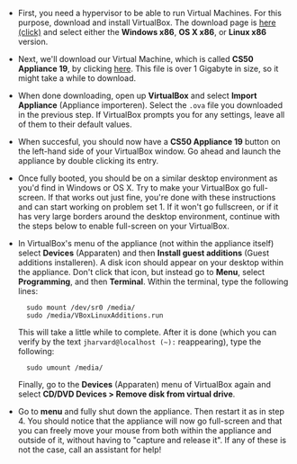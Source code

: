 * First, you need a hypervisor to be able to run Virtual Machines. For this purpose, download and install VirtualBox. The download page is [here (click)](https://www.virtualbox.org/wiki/Downloads) and select either the **Windows x86**, **OS X x86**, or **Linux x86** version.

* Next, we'll download our Virtual Machine, which is called **CS50 Appliance 19**, by clicking [here](http://mirror.cs50.net/appliance50/19/i386/appliance50-19-vbox.ova). This file is over 1 Gigabyte in size, so it might take a while to download.

* When done downloading, open up **VirtualBox** and select **Import Appliance** (Appliance importeren). Select the `.ova` file you downloaded in the previous step. If VirtualBox prompts you for any settings, leave all of them to their default values.

* When succesful, you should now have a **CS50 Appliance 19** button on the left-hand side of your VirtualBox window. Go ahead and launch the appliance by double clicking its entry.

* Once fully booted, you should be on a similar desktop environment as you'd find in Windows or OS X. Try to make your VirtualBox go full-screen. If that works out just fine, you're done with these instructions and can start working on problem set 1. If it won't go fullscreen, or if it has very large borders around the desktop environment, continue with the steps below to enable full-screen on your VirtualBox.

* In VirtualBox's menu of the appliance (not within the appliance itself) select **Devices** (Apparaten) and then **Install guest additions** (Guest additions installeren). A disk icon should appear on your desktop within the appliance. Don't click that icon, but instead go to **Menu**, select **Programming**, and then **Terminal**. Within the terminal, type the following lines:

		sudo mount /dev/sr0 /media/
		sudo /media/VBoxLinuxAdditions.run

  This will take a little while to complete. After it is done (which you can verify by the text `jharvard@localhost (~):` reappearing), type the following:

		sudo umount /media/

  Finally, go to the **Devices** (Apparaten) menu of VirtualBox again and select **CD/DVD Devices > Remove disk from virtual drive**.

* Go to **menu** and fully shut down the appliance. Then restart it as in step 4. You should notice that the appliance will now go full-screen and that you can freely move your mouse from both within the appliance and outside of it, without having to "capture and release it". If any of these is not the case, call an assistant for help!